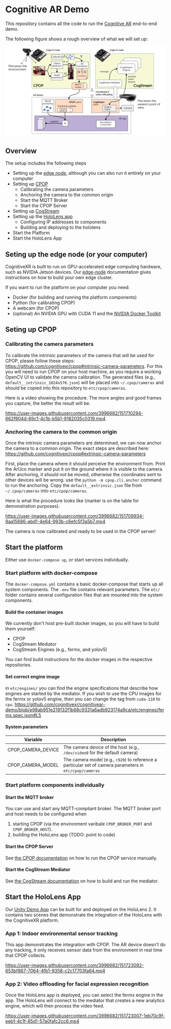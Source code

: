 Cognitive AR Demo
=================

This repository contains all the code to run the [Cognitive AR](https://netidee.at/cognitivear) end-to-end demo.

The following figure shows a rough overview of what we will set up:
<p align="center">
  <img src="https://raw.githubusercontent.com/cognitivexr/cognitivear-demo/main/images/cognitivexr-end-to-end.png" alt="End-to-end demo">
</p>


## Overview

The setup includes the following steps

* Setting up the [edge node](https://github.com/cognitivexr/edge-node), although you can also run it entirely on your computer
* Setting up [CPOP](https://github.com/cognitivexr/cpop)
  * Calibrating the camera parameters
  * Anchoring the camera to the common origin
  * Start the MQTT Broker
  * Start the CPOP Server
* Setting up [CogStream](https://github.com/cognitivexr/cogstream)
* Setting up the [HoloLens app](https://github.com/cognitivexr/unity-demo-app)
  * Configuring IP addresses to components
  * Building and deploying to the hololens
* Start the Platform
* Start the HoloLens App

## Seting up the edge node (or your computer)

CognitiveXR is built to run on GPU-accelerated edge computing hardware, such as NVIDIA Jetson devices.
Our [edge-node](https://github.com/cognitivexr/edge-node) documentation gives instructions on how to build your own edge cluster.

If you want to run the platform on your computer you need:
* Docker (for building and running the platform components)
* Python (for calibrating CPOP)
* A webcam (for CPOP)
* (optional) An NVIDIA GPU with CUDA 11 and the [NVIDIA Docker Toolkit](https://github.com/NVIDIA/nvidia-docker)

## Seting up CPOP

### Calibrating the camera parameters

To calibrate the intrinsic parameters of the camera that will be used for CPOP, please follow these steps: https://github.com/cognitivexr/cpop#intrinsic-camera-parameters.
For this you will need to run CPOP on your host machine, as you require a working OpenCV UI to validate the camera calibration.
The generated files (e.g., `default__intrinsic_1024x576.json`) will be placed into `~/.cpop/cameras` and should be copied into this repository to `etc/cpop/cameras`.

Here is a video showing the procedure.
The more angles and good frames you capture, the better the result will be.

https://user-images.githubusercontent.com/3996682/151710294-662f904d-69c1-4c1b-b5b1-9182035c0319.mp4

### Anchoring the camera to the common origin

Once the intrinsic camera parameters are determined, we can now anchor the camera to a common origin.
The exact steps are described here: https://github.com/cognitivexr/cpop#extrinsic-camera-parameters

First, place the camera where it should perceive the environment from.
Print the ArUco marker and put it on the ground where it is visible to the camera.
After anchoring, it should not be moved, otherwise the coordinates sent to other devices will be wrong.
use the `python -m cpop.cli.anchor` command to run the anchoring.
Copy the `default__extrinsic.json` file from `~/.cpop/cameras` into `etc/cpop/cameras`.

Here is what the procedure looks like (marker is on the table for demonstration purposes).

https://user-images.githubusercontent.com/3996682/151709934-9aa15686-abd1-4e64-993b-c6efc5f3a5b7.mp4

The camera is now calibrated and ready to be used in the CPOP server!

## Start the platform

Either use `docker-compose up`, or start services individually.

### Start platform with docker-compose

The `docker-compose.yml` contains a basic docker-compose that starts up all system components.
The `.env` file contains relevant parameters.
The `etc/` folder contains several configuration files that are mounted into the system components.

#### Build the container images

We currently don't host pre-built docker images, so you will have to build them yourself:
* CPOP
* CogStream Mediator
* CogStream Engines (e.g., fermx, and yolov5)

You can find build instructions for the docker images in the respective repositories.

#### Set correct engine image

in `etc/engines/` you can find the engine specifications that describe how engines are started by the mediator.
If you wish to use the CPU images for the fermx or yolov5 engine, then you can change the tag from `cuda-110` to `cpu`.
https://github.com/cognitivexr/cognitivear-demo/blob/e98ab951e219132f1b68c9331a6adb923174a9ca/etc/engines/fermx.spec.json#L5

#### System parameters

| Variable | Description |
| -------- | ----------- |
| CPOP_CAMERA_DEVICE | The camera device of the host (e.g., `/dev/video0` for the default camera) |
| CPOP_CAMERA_MODEL | The camera model (e.g., `c920`) to reference a particular set of camera parameters in `etc/cpop/cameras` |

### Start platform components individually

#### Start the MQTT broker

You can use and start any MQTT-compliant broker.
The MQTT broker port and host needs to be configured when
1. starting CPOP (via the environment varibale `CPOP_BROKER_PORT` and `CPOP_BROKER_HOST`).
2. building the HoloLens app (TODO: point to code)

#### Start the CPOP Server

See [the CPOP documentation](https://github.com/cognitivexr/cpop#run-the-service) on how to run the CPOP service manually.

#### Start the CogStream Mediator

See [the CogStream documentation](https://github.com/cognitivexr/CogStream) on how to build and run the mediator.

## Start the HoloLens App

Our [Unity Demo App](https://github.com/cognitivexr/unity-demo-app/) can be built for and deployed on the HoloLens 2.
It contains two scenes that demonstrate the integration of the HoloLens with the CognitiveXR platform.

### App 1: Indoor environmental sensor tracking

This app demonstrates the integration with CPOP.
The AR device doesn't do any tracking, it only receives sensor data from the environment in real time that CPOP collects.

https://user-images.githubusercontent.com/3996682/151723092-653bf867-7064-4fb1-9358-c2c17703fa64.mp4


### App 2: Video offloading for facial expression recognition

Once the HoloLens app is deployed, you can select the fermx engine in the app.
The HoloLens will connect to the mediator that creates a new analytics engine, which will then process the video feed.

https://user-images.githubusercontent.com/3996682/151723007-1eb70c9f-eeb1-4c1f-85d1-57a0fafc2cc6.mp4


